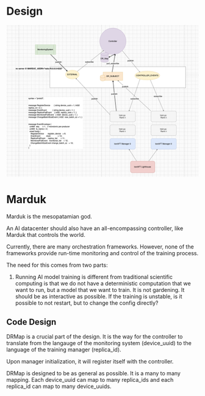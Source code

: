 # Design

![Design Diagram](marduk_design.png)

# Marduk

Marduk is the mesopatamian god.

An AI datacenter should also have an all-encompassing controller, like Marduk that controls the world.

Currently, there are many orchestration frameworks. However, none of the frameworks provide run-time monitoring and control of the training process. 

The need for this comes from two parts:

1. Running AI model training is different from traditional scientific computing is that we do not have a deterministic computation that we want to run, but a model that we want to train. It is not gardening. It should be as interactive as possible. If the training is unstable, is it possible to not restart, but to change the config directly?

## Code Design

DRMap is a crucial part of the design. It is the way for the controller to translate from the langauge of the monitoring system (device_uuid) to the language of the training manager (replica_id).

Upon manager initialization, it will register itself with the controller.

DRMap is designed to be as general as possible. It is a many to many mapping. Each device_uuid can map to many replica_ids and each replica_id can map to many device_uuids.